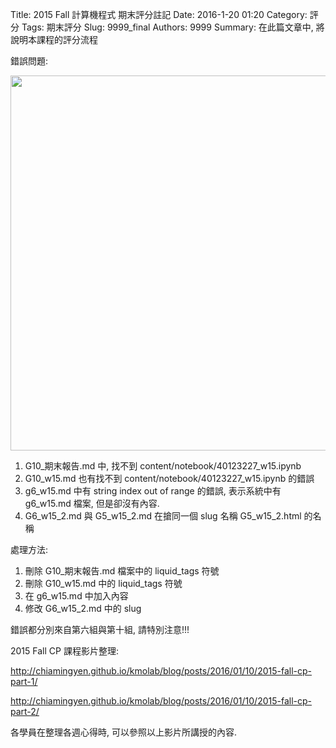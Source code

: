 Title: 2015 Fall 計算機程式 期末評分註記
Date: 2016-1-20 01:20
Category: 評分
Tags: 期末評分
Slug: 9999_final
Authors: 9999
Summary: 在此篇文章中, 將說明本課程的評分流程

錯誤問題:

<img src="https://copy.com/w8gK8opjyaxzZbgv" width="600" />

1. G10_期末報告.md 中, 找不到 content/notebook/40123227_w15.ipynb
2. G10_w15.md 也有找不到 content/notebook/40123227_w15.ipynb 的錯誤
3. g6_w15.md 中有 string index out of range 的錯誤, 表示系統中有 g6_w15.md 檔案, 但是卻沒有內容.
4. G6_w15_2.md 與 G5_w15_2.md 在搶同一個 slug 名稱 G5_w15_2.html 的名稱

處理方法:

1. 刪除 G10_期末報告.md 檔案中的 liquid_tags 符號
2. 刪除 G10_w15.md 中的 liquid_tags 符號
3. 在 g6_w15.md 中加入內容
4. 修改 G6_w15_2.md 中的 slug

錯誤都分別來自第六組與第十組, 請特別注意!!!


2015 Fall CP 課程影片整理:

<http://chiamingyen.github.io/kmolab/blog/posts/2016/01/10/2015-fall-cp-part-1/>

<http://chiamingyen.github.io/kmolab/blog/posts/2016/01/10/2015-fall-cp-part-2/>

各學員在整理各週心得時, 可以參照以上影片所講授的內容.
